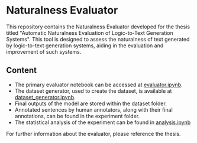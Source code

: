 # Naturalness Evaluator

This repository contains the Naturalness Evaluator developed for the thesis titled "Automatic Naturalness Evaluation of Logic-to-Text Generation Systems". 
This tool is designed to assess the naturalness of text generated by logic-to-text generation systems, aiding in the evaluation and improvement of such systems.

## Content
- The primary evaluator notebook can be accessed at [evaluator.ipynb](./evaluator.ipynb).
- The dataset generator, used to create the dataset, is available at [dataset_generator.ipynb](./dataset_generator.ipynb).
- Final outputs of the model are stored within the dataset folder.
- Annotated sentences by human annotators, along with their final annotations, can be found in the experiment folder.
- The statistical analysis of the experiment can be found in [analysis.ipynb](./analysis.ipynb)

For further information about the evaluator, please reference the thesis.
